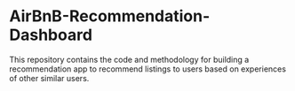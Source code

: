 # AirBnB-Recommendation-Dashboard
This repository contains the code and methodology for building a recommendation app to recommend listings to users based on experiences of other similar users.
